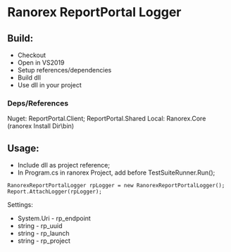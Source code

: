 # Ranorex ReportPortal Logger

## Build:
 * Checkout
 * Open in VS2019
 * Setup references/dependencies
 * Build dll
 * Use dll in your project
 
### Deps/References
Nuget: ReportPortal.Client; ReportPortal.Shared
Local: Ranorex.Core (ranorex Install Dir\bin)

## Usage:
 * Include dll as project reference;
 * In Program.cs in ranorex Project, add before TestSuiteRunner.Run();
```
RanorexReportPortalLogger rpLogger = new RanorexReportPortalLogger();
Report.AttachLogger(rpLogger);
```

Settings:
 * System.Uri - rp_endpoint
 * string - rp_uuid
 * string - rp_launch
 * string - rp_project
 
